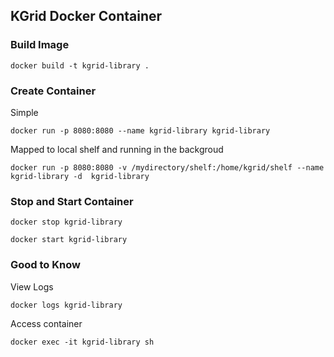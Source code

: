 
## KGrid Docker Container


### Build Image

```docker build -t kgrid-library . ```

### Create Container
Simple 

```docker run -p 8080:8080 --name kgrid-library kgrid-library```

Mapped to local shelf and running in the backgroud

```docker run -p 8080:8080 -v /mydirectory/shelf:/home/kgrid/shelf --name kgrid-library -d  kgrid-library ```


### Stop and Start Container

```
docker stop kgrid-library
```

```
docker start kgrid-library
```


### Good to Know

View Logs

```docker logs kgrid-library```


Access container 

```docker exec -it kgrid-library sh```

